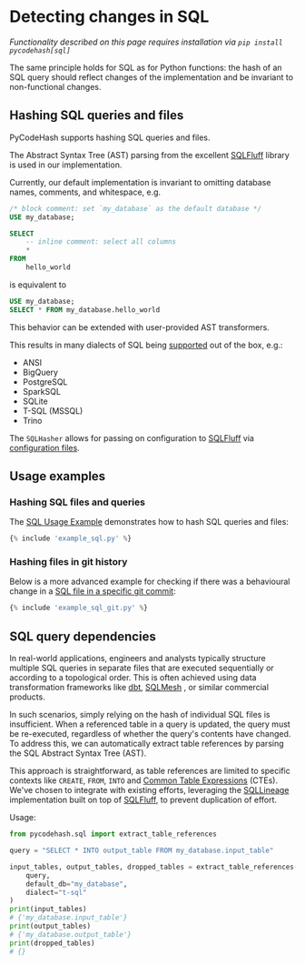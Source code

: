 # Detecting changes in SQL

_Functionality described on this page requires installation via `pip install pycodehash[sql]`_

The same principle holds for SQL as for Python functions: the hash of an SQL query should reflect changes of the implementation and be invariant to non-functional changes.

## Hashing SQL queries and files

PyCodeHash supports hashing SQL queries and files.

The Abstract Syntax Tree (AST) parsing from the excellent [SQLFluff] library is used in our implementation.

Currently, our default implementation is invariant to omitting database names, comments, and whitespace, e.g.

```sql
/* block comment: set `my_database` as the default database */
USE my_database;

SELECT 
    -- inline comment: select all columns
    * 
FROM 
    hello_world
```

is equivalent to

```sql
USE my_database;
SELECT * FROM my_database.hello_world
```

This behavior can be extended with user-provided AST transformers.

This results in many dialects of SQL being [supported](https://docs.sqlfluff.com/en/stable/dialects.html) out of the box, e.g.:

* ANSI
* BigQuery
* PostgreSQL
* SparkSQL
* SQLite
* T-SQL (MSSQL)
* Trino

The `SQLHasher` allows for passing on configuration to [SQLFluff] via [configuration files](https://docs.sqlfluff.com/en/stable/configuration.html).

## Usage examples

### Hashing SQL files and queries

The [SQL Usage Example](https://github.com/pycodehash/pycodehash/blob/main/example_sql.py) demonstrates how to hash SQL queries and files:

```python
{% include 'example_sql.py' %}
```

### Hashing files in git history

Below is a more advanced example for checking if there was a behavioural change in a [SQL file in a specific git commit](https://github.com/pycodehash/pycodehash/blob/main/example_sql_git.py):

```python
{% include 'example_sql_git.py' %}
```

## SQL query dependencies

In real-world applications, engineers and analysts typically structure
multiple SQL queries in separate files that are executed sequentially or according to a topological order.
This is often achieved using data transformation frameworks like [dbt],
[SQLMesh] , or similar commercial products.

In such scenarios, simply relying on the hash of individual SQL files is
insufficient. When a referenced table in a query is updated, the query
must be re-executed, regardless of whether the query's contents have
changed. To address this, we can automatically extract table references by
parsing the SQL Abstract Syntax Tree (AST).

This approach is straightforward, as table references are limited to
specific contexts like `CREATE`, `FROM`, `INTO` and [Common Table Expressions]
(CTEs). We've chosen to integrate with existing efforts, leveraging the
[SQLLineage] implementation built on top of [SQLFluff], to prevent duplication
of effort.

Usage:

```python
from pycodehash.sql import extract_table_references

query = "SELECT * INTO output_table FROM my_database.input_table"

input_tables, output_tables, dropped_tables = extract_table_references(
    query, 
    default_db="my_database", 
    dialect="t-sql"
)
print(input_tables)
# {'my_database.input_table'}
print(output_tables)
# {'my_database.output_table'}
print(dropped_tables)
# {}
```

[dbt]: https://github.com/dbt-labs/dbt-core
[SQLMesh]: https://github.com/TobikoData/sqlmesh
[SQLLineage]: https://github.com/reata/sqllineage
[Common Table Expressions]: https://en.wikipedia.org/wiki/Hierarchical_and_recursive_queries_in_SQL#Common_table_expression
[SQLFluff]: https://docs.sqlfluff.com/en/stable/index.html
